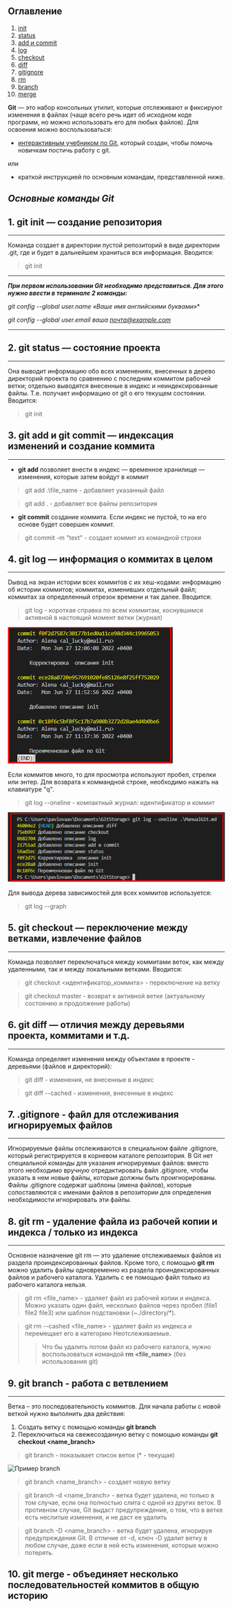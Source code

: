 ## **Оглавление**
1. [init](#init)
2. [status](#status)
3. [add и commit](#add_commit)
4. [log](#log)
5. [checkout](#checkout)
6. [diff](#diff)
7. [gitignore](#gitignore)
8. [rm](#rm)
9. [branch](#branch)
1. [merge](#merge)

**Git** — это набор консольных утилит, которые отслеживают и фиксируют изменения в файлах (чаще всего речь идет об исходном коде программ, но можно использовать его для любых файлов).
Для освоения можно воспользоваться:
* [интерактивным учебником по Git](https://learngitbranching.js.org/?locale=ru_RU "Для перехода нажмите на ссылку"), который создан, чтобы помочь новичкам постичь работу с git.

или 

* краткой инструкцией по основным командам, представленной ниже.

## ***Основные команды Git***
## 1. git init — создание репозитория <div id="init"/>
___
 Команда создает в директории пустой репозиторий в виде директории .git, где и будет в дальнейшем храниться вся информация. Вводится: 
 > git init

____
***При первом использовании Git необходимо представиться.  Для этого нужно ввести в терминале 2 команды:***

*git config --global user.name «Ваше имя английскими буквами»**

*git config --global user.email ваша почта@example.com*
___

## 2. git status — состояние проекта <div id="status"/>
___
 Она выводит информацию обо всех изменениях, внесенных в дерево директорий проекта по сравнению с последним коммитом рабочей ветки; отдельно выводятся внесенные в индекс и неиндексированные файлы. Т.е. получает информацию от git о его текущем состоянии. Вводится: 
 > git init

## 3. git add и git commit — индексация изменений и создание коммита <div id="add_commit"/>
___

* **git add** позволяет внести в индекс — временное хранилище — изменения, которые затем войдут в коммит
> git add .\file_name - добавляет указанный файл

> git add . - добавляет все файлы репозитория

* **git commit** создание коммита. Если индекс не пустой, то на его основе будет совершен коммит.
> git commit -m "text" -  создает коммит из командной строки

## 4. git log — информация о коммитах в целом <div id="log"/>
___
Dывод на экран истории всех коммитов с их хеш-кодами: информацию об истории коммитов; коммитах, изменивших отдельный файл; коммитах за определенный отрезок времени и так далее. Вводится: 
 > git log - короткая справка по всем коммитам, коснувшимся активной в настоящий момент ветки (журнал)

![Пример log](/GitLog.png "Пример работы комманды log")

Если коммитов много, то для просмотра используют пробел, стрелки или энтер. Для возврата к коммандной строке, необходимо нажать на клавиатуре "q".
 > git log --oneline - компактный журнал: идентификатор и коммит

![Пример log](/GitLogOL.png "Пример работы комманды log")

Для вывода дерева зависимостей для всех коммитов используется:
> git log --graph

## 5. git checkout — переключение между ветками, извлечение файлов <div id="checkout"/>
___
Команда позволяет переключаться между коммитами веток, как между удаленными, так и между локальными ветками. Вводится: 
 > git checkout <идентификатор_коммита> - переключение на ветку

 > git checkout master - возврат к активной ветке (актуальному состоянию и продолжение работы)

## 6. git diff — отличия между деревьями проекта, коммитами и т.д. <div id="diff"/>
___
Команда определяет изменения между объектами в проекте - деревьями (файлов и
директорий): 
 > git diff - изменения, не внесенные в индекс

 > git diff --cached - изменения, внесенные в индекс

 ## 7. .gitignore - файл для отслеживания игнорируемых файлов <div id="gitignore"/>
___
 Игнорируемые файлы отслеживаются в специальном файле .gitignore, который регистрируется в корневом каталоге репозитория. В Git нет специальной команды для указания игнорируемых файлов: вместо этого необходимо вручную отредактировать файл .gitignore, чтобы указать в нем новые файлы, которые должны быть проигнорированы. Файлы .gitignore содержат шаблоны (имена файлов), которые сопоставляются с именами файлов в репозитории для определения необходимости игнорировать эти файлы.

 ## 8. git rm - удаление файла из рабочей копии и индекса / только из индекса <div id="rm"/>
 ___
 Основное назначение git rm — это удаление отслеживаемых файлов из раздела проиндексированных файлов. Кроме того, с помощью **git rm** можно удалить файлы одновременно из раздела проиндексированных файлов и рабочего каталога. Удалить с ее помощью файл только из рабочего каталога нельзя.
 > git rm <file_name> - удаляет файл из рабочей копии и индекса. Можно указать один файл, несколько файлов через пробел (file1 file2 file3) или шаблон подстановки (~./directory/*).
 
> git rm --cashed <file_name> - удаляет файл из индекса и перемещает его в категорию Неотслеживаемые.
>>Что бы удалить потом файл из рабочего каталога, нужно воспользоваться командой **rm <file_name>** (без использования git)

 ## 9. git branch - работа с ветвлением <div id="branch"/>
___
Ветка – это последовательность коммитов. Для начала работы с новой веткой нужно выполнить два действия:
1. Создать ветку с помощью команды **git branch**
2. Переключиться на свежесозданную ветку с помощью команды **git checkout <name_branch>**
> git branch - показывает список веток (* - текущая)

![Пример branch](/Gitbranch.png "Пример работы комманды branch")

> git branch <name_branch> - cоздает новую ветку

> git branch -d <name_branch> - ветка будет удалена, но только в том случае, если она полностью слита с одной из других веток. В противном случае, Git выдаст предупреждение, о том, что в ветке есть неслитые изменения, и не даст ее удалить

>git branch -D <name_branch> - ветка будет удалена, игнорируя предупреждения Git. В отличие от -d, ключ -D удалит ветку в любом случае, даже если в ней есть изменения, которые можно потерять.

 ## 10. git merge - объединяет несколько последовательностей коммитов в общую историю <div id="merge"/>